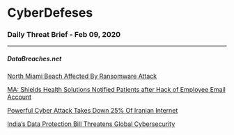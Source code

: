 # CyberDefeses
### Daily Threat Brief - Feb 09, 2020

 
-----
 
##### DataBreaches.net
[North Miami Beach Affected By Ransomware Attack](https://www.databreaches.net/north-miami-beach-affected-by-ransomware-attack/)
 
[MA: Shields Health Solutions Notified Patients after Hack of Employee Email Account](https://www.databreaches.net/ma-shields-health-solutions-notified-patients-after-hack-of-employee-email-account/)
 
[Powerful Cyber Attack Takes Down 25% Of Iranian Internet](https://www.databreaches.net/powerful-cyber-attack-takes-down-25-of-iranian-internet/)
 
[India’s Data Protection Bill Threatens Global Cybersecurity](https://www.databreaches.net/indias-data-protection-bill-threatens-global-cybersecurity/)
 
